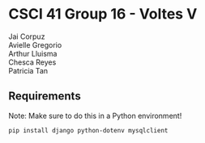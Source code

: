 # CSCI 41 Group 16 - Voltes V

Jai Corpuz <br />
Avielle Gregorio <br />
Arthur Lluisma <br />
Chesca Reyes <br />
Patricia Tan <br />

## Requirements

Note: Make sure to do this in a Python environment! <br />
```
pip install django python-dotenv mysqlclient
```
